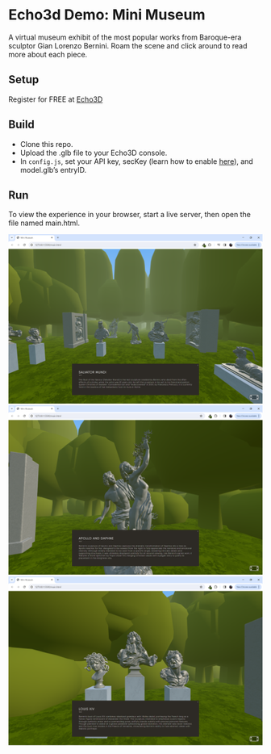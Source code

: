 # Echo3d Demo: Mini Museum
A virtual museum exhibit of the most popular works from Baroque-era sculptor Gian Lorenzo Bernini. Roam the scene and click around to read more about each piece. 

## Setup
Register for FREE at [Echo3D](https://console.echo3d.co/#/auth/register) 

## Build
- Clone this repo. 
- Upload the .glb file to your Echo3D console. 
- In `config.js`, set your API key, secKey (learn how to enable [here](https://docs.echo3d.com/web-console/settings-page/security#secret-key)), and model.glb’s entryID.

## Run
To view the experience in your browser, start a live server, then open the file named main.html.

![screenshot0](/screenshots/screenshot0.png)
![screenshot1](/screenshots/screenshot1.png)
![screenshot2](/screenshots/screenshot2.png)



